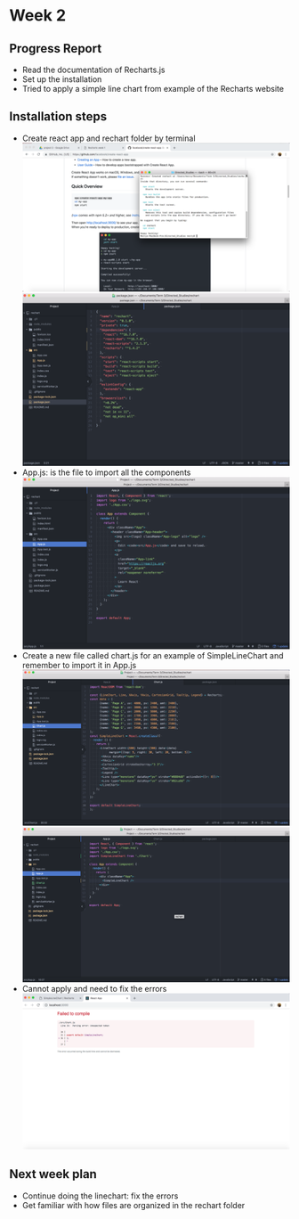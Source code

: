 # Week 2
## Progress Report
- Read the documentation of Recharts.js
- Set up the installation
- Tried to apply a simple line chart from example of the Recharts website
## Installation steps
- Create react app and rechart folder by terminal
![Install react app](../images/install_react_app.png)
![Reachart folder](../images/packagejs.png)
- App.js: is the file to import all the components
![App.js](../images/app_original.png)
- Create a new file called chart.js for an example of SimpleLineChart and remember to import it in App.js
![Chart.js](../images/chartjs.png)
![App.js with linechart](../images/appjs_linechart.png)
- Cannot apply and need to fix the errors
![Error](../images/error.png)


## Next week plan
- Continue doing the linechart: fix the errors
- Get familiar with how files are organized in the rechart folder






